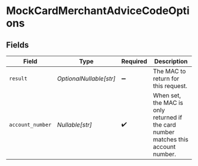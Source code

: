 # MockCardMerchantAdviceCodeOptions


## Fields

| Field                                                                              | Type                                                                               | Required                                                                           | Description                                                                        |
| ---------------------------------------------------------------------------------- | ---------------------------------------------------------------------------------- | ---------------------------------------------------------------------------------- | ---------------------------------------------------------------------------------- |
| `result`                                                                           | *OptionalNullable[str]*                                                            | :heavy_minus_sign:                                                                 | The MAC to return for this request.                                                |
| `account_number`                                                                   | *Nullable[str]*                                                                    | :heavy_check_mark:                                                                 | When set, the MAC is only returned if the card number matches this account number. |
